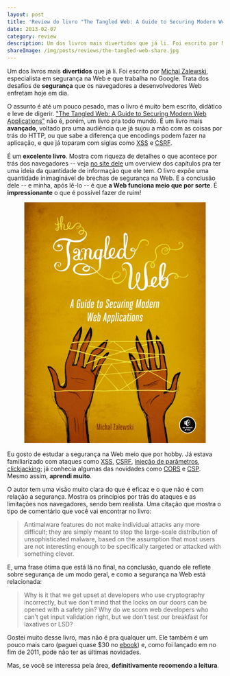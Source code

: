 ```yaml
---
layout: post
title: 'Review do livro "The Tangled Web: A Guide to Securing Modern Web Applications" do Michal Zalewski'
date: 2013-02-07
category: review
description: Um dos livros mais divertidos que já li. Foi escrito por Michal Zalewski, especialista em segurança na Web e que trabalha no Google. Trata dos desafios de segurança que os navegadores a desenvolvedores Web enfretam hoje em dia.
shareImage: /img/posts/reviews/the-tangled-web-share.jpg
---
```


Um dos livros mais **divertidos** que já li. Foi escrito por [Michal Zalewski](http://lcamtuf.coredump.cx/), especialista em segurança na Web e que trabalha no Google. Trata dos desafios de **segurança** que os navegadores a desenvolvedores Web enfretam hoje em dia.

O assunto é até um pouco pesado, mas o livro é muito bem escrito, didático e leve de digerir. ["The Tangled Web: A Guide to Securing Modern Web Applications"](http://www.amazon.com/dp/B006FZ3UNI/) não é, porém, um livro pra todo mundo. É um livro mais **avançado**, voltado pra uma audiência que já sujou a mão com as coisas por trás do HTTP, ou que sabe a diferença que encodings podem fazer na aplicação, e que já toparam com siglas como [XSS](http://blog.caelum.com.br/seguranca-em-aplicacoes-web-xss/) e [CSRF](http://pt.wikipedia.org/wiki/Cross-site_request_forgery).

É um **excelente livro**. Mostra com riqueza de detalhes o que acontece por trás dos navegadores -- veja [no site dele](http://lcamtuf.coredump.cx/tangled/) um overview dos capítulos pra ter uma ideia da quantidade de informação que ele tem. O livro expõe uma quantidade inimaginável de brechas de segurança na Web. E a conclusão dele -- e minha, após lê-lo -- é que **a Web funciona meio que por sorte**. É **impressionante** o que é possível fazer de ruim!

<figure>
	<img src="img/posts/reviews/the-tangled-web.jpg" alt="Capa do livro">
</figure>

Eu gosto de estudar a segurança na Web meio que por hobby. Já estava familiarizado com ataques como [XSS](http://blog.caelum.com.br/seguranca-em-aplicacoes-web-xss/), [CSRF](http://pt.wikipedia.org/wiki/Cross-site_request_forgery), [injeção de parâmetros](http://blog.caelum.com.br/seguranca-em-aplicacoes-web-injecao-de-novos-parametros/), [clickjacking](http://en.wikipedia.org/wiki/Clickjacking); já conhecia algumas das novidades como [CORS](http://en.wikipedia.org/wiki/Cross-origin_resource_sharing) e [CSP](https://developer.mozilla.org/en-US/docs/Security/CSP/Introducing_Content_Security_Policy). Mesmo assim, **aprendi muito**.

O autor tem uma visão muito clara do que é eficaz e o que não é com relação a segurança. Mostra os princípios por trás do ataques e as limitações nos navegadores, sendo bem realista. Uma citação que mostra o tipo de comentário que você vai encontrar no livro:

> Antimalware features do not make individual attacks any more difficult; they are simply meant to stop the large-scale distribution of unsophisticated malware, based on the assumption that most users are not interesting enough to be specifically targeted or attacked with something clever.

E, uma frase ótima que está lá no final, na conclusão, quando ele reflete sobre segurança de um modo geral, e como a segurança na Web está relacionada:

> Why is it that we get upset at developers who use cryptography incorrectly, but we don’t mind that the locks on our doors can be opened with a safety pin? Why do we scorn web developers who can’t get input validation right, but we don’t test our breakfast for laxatives or LSD?

Gostei muito desse livro, mas não é pra qualquer um. Ele também é um pouco mais caro (paguei quase $30 no [ebook](http://www.amazon.com/dp/B006FZ3UNI/)) e, como foi lançado em no fim de 2011, pode não ter as últimas novidades. 

Mas, se você se interessa pela área, **definitivamente recomendo a leitura**.
